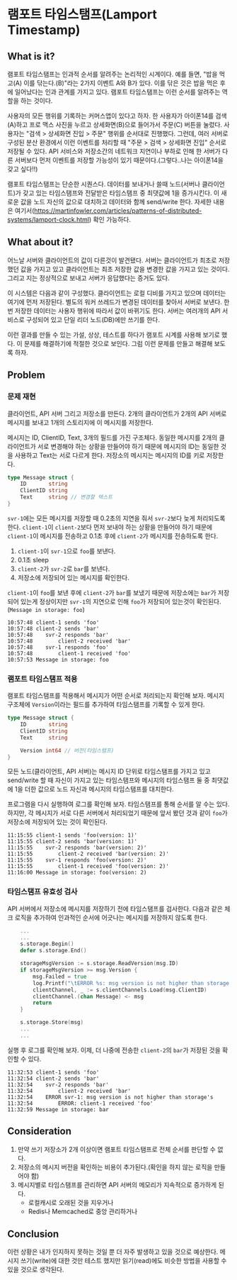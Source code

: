 # 램포트 타임스탬프(Lamport Timestamp)

## What is it?
램포트 타임스탬프는 인과적 순서를 알려주는 논리적인 시계이다. 예를 들면, "밥을 먹고(A) 이를 닦는다.(B)"라는 2가지 이벤트 A와 B가 있다. 이를 닦은 것은 밥을 먹은 후에 일어났다는 인과 관계를 가지고 있다. 램포트 타임스탬프는 이런 순서를 알려주는 역할을 하는 것이다. 

사용자의 모든 행위를 기록하는 커머스앱이 있다고 하자. 한 사용자가 아이폰14를 검색(A)하고 프로 맥스 사진을 누르고 상세화면(B)으로 들어가서 주문(C) 버튼을 눌렀다. 사용자는 "검색 > 상세화면 진입 > 주문" 행위를 순서대로 진행했다. 그런데, 여러 서버로 구성된 분산 환경에서 이런 이벤트를 처리할 때 "주문 > 검색 > 상세화면 진입" 순서로 저장될 수 있다. API 서비스와 저장소간의 네트워크 지연이나 부하로 인해 한 서버가 다른 서버보다 먼저 이벤트를 저장할 가능성이 있기 때문이다.(그렇다..나는 아이폰14을 갖고 싶다!!)

램포트 타임스탬프는 단순한 시퀀스다. 데이터를 보내거나 쓸때 노드(서버나 클라이언트)가 갖고 있는 타임스탬프와 전달받은 타임스탬프 중 최댓값에 1을 증가시킨다. 이 새로운 값을 노드 자신의 값으로 대치하고 데이터와 함께 send/write 한다. 자세한 내용은 여기서(https://martinfowler.com/articles/patterns-of-distributed-systems/lamport-clock.html) 확인 가능하다.

## What about it?
어느날 서버와 클라이언트의 값이 다른것이 발견됐다. 서버는 클라이언트가 최초로 저장했던 값을 가지고 있고 클라이언트는 최초 저장한 값을 변경한 값을 가지고 있는 것이다. 그리고 지는 정상적으로 보내고 서버가 응답했다는 증거도 있다.

이 시스템은 다음과 같이 구성했다. 클라이언트는 로컬 디비를 가지고 있으며 데이터는 여기에 먼저 저장된다. 별도의 워커 쓰레드가 변경된 데이터를 찾아서 서버로 보낸다. 한번 저장한 데이터는 사용자 행위에 따라서 값이 바뀌기도 한다. 서버는 여러개의 API 서비스로 구성되어 있고 단일 리더 노드(DB)에만 쓰기를 한다. 

이런 결과를 만들 수 있는 가설, 상상, 테스트를 하다가 램포트 시계를 사용해 보기로 했다. 이 문제를 해결하기에 적절한 것으로 보인다. 그럼 이런 문제를 만들고 해결해 보도록 하자.

## Problem
### 문제 재현
클라이언트, API 서버 그리고 저장소를 만든다. 2개의 클라이언트가 2개의 API 서버로 메시지를 보내고 1개의 스토리지에 이 메시지를 저장한다.



메시지는 ID, ClientID, Text, 3개의 필드를 가진 구조체다. 동일한 메시지를 2개의 클라이언트가 서로 변경해야 하는 상황을 만들어야 하기 때문에 메시지의 ID는 동일한 것을 사용하고 Text는 서로 다르게 한다. 저장소의 메시지는 메시지의 ID를 키로 저장한다.
```go
type Message struct {
	ID       string 
	ClientID string 
	Text     string // 변경할 텍스트
}
```

`svr-1`에는 모든 메시지를 저장할 때 0.2초의 지연을 줘서 `svr-2`보다 늦게 처리되도록 한다. `client-1`이 `client-2`보다 먼저 보내야 하는 상황을 만들어야 하기 때문에 `client-1`이 메시지를 전송하고 0.1초 후에 `client-2`가 메시지를 전송하도록 한다. 

1. `client-1`이 `svr-1`으로 `foo`를 보낸다.
2. 0.1초 sleep 
3. `client-2`가 `svr-2`로 `bar`를 보낸다.
4. 저장소에 저장되어 있는 메시지를 확인한다.

`client-1`이 `foo`를 보낸 후에 `client-2`가 `bar`를 보냈기 때문에 저장소에는 `bar`가 저장되어 있는게 정상이지만 `svr-1`의 지연으로 인해 `foo`가 저장되어 있는것이 확인된다.(`Message in storage: foo`)
```
10:57:48 client-1 sends 'foo'
10:57:48 client-2 sends 'bar'
10:57:48 	svr-2 responds 'bar'
10:57:48 		client-2 received 'bar'
10:57:48 	svr-1 responds 'foo'
10:57:48 		client-1 received 'foo'
10:57:53 Message in storage: foo
```

### 램포트 타임스탬프 적용
램포트 타임스탬프를 적용해서 메시지가 어떤 순서로 처리되는지 확인해 보자. 메시지 구조체에 `Version`이라는 필드를 추가하여 타임스탬프를 기록할 수 있게 한다.
```go
type Message struct {
	ID       string
	ClientID string
	Text     string

	Version int64 // 버전(타임스탬프)
}
```

모든 노드(클라이언트, API 서버)는 메시지 ID 단위로 타임스탬프를 가지고 있고 send/write 할 때 자신이 가지고 있는 타임스탬프와 메시지의 타임스탬프 둘 중 최댓값에 1을 더한 값으로 노드 자신과 메시지의 타임스탬프를 대치한다.

프로그램을 다시 실행하여 로그를 확인해 보자. 타임스탬프를 통해 순서를 알 수는 있다. 하지만, 각 메시지가 서로 다른 서버에서 처리되었기 때문에 앞서 봤던 것과 같이 `foo`가 저장소에 저장되어 있는 것이 확인된다.
```
11:15:55 client-1 sends 'foo(version: 1)'
11:15:55 client-2 sends 'bar(version: 1)'
11:15:55 	svr-2 responds 'bar(version: 2)'
11:15:55 		client-2 received 'bar(version: 2)'
11:15:55 	svr-1 responds 'foo(version: 2)'
11:15:55 		client-1 received 'foo(version: 2)'
11:16:00 Message in storage: foo(version: 2)
```

### 타임스탬프 유효성 검사
API 서버에서 저장소에 메시지를 저장하기 전에 타임스탬프를 검사한다. 다음과 같은 체크 로직을 추가하여 인과적인 순서에 어긋나는 메시지를 저장하지 않도록 한다.
```go
    ...
    ...
	s.storage.Begin()
	defer s.storage.End()

	storageMsgVersion := s.storage.ReadVersion(msg.ID)
	if storageMsgVersion >= msg.Version {
		msg.Failed = true
		log.Printf("\tERROR %s: msg version is not higher than storage's, '%s'\n", s.ID, msg.String())
		clientChannel, _ := s.clientChannels.Load(msg.ClientID)
		clientChannel.(chan Message) <- msg
		return
	}

	s.storage.Store(msg)
    ...
    ...
```

실행 후 로그를 확인해 보자. 이제, 더 나중에 전송한 `client-2`의 `bar`가 저장된 것을 확인할 수 있다.
```
11:32:53 client-1 sends 'foo'
11:32:54 client-2 sends 'bar'
11:32:54 	svr-2 responds 'bar'
11:32:54 		client-2 received 'bar'
11:32:54 	ERROR svr-1: msg version is not higher than storage's
11:32:54 		ERROR: client-1 received 'foo'
11:32:59 Message in storage: bar
```

## Consideration
1. 만약 쓰기 저장소가 2개 이상이면 램포트 타임스탬프로 전체 순서를 판단할 수 없다.
2. 저장소의 메시지 버전을 확인하는 비용이 추가된다.(확인을 하지 않는 로직을 만들어야 함)
3. 메시지별로 타임스탬프를 관리하면 API 서버의 메모리가 지속적으로 증가하게 된다.
   - 로컬캐시로 오래된 것을 지우거나
   - Redis나 Memcached로 중앙 관리하거나

## Conclusion
이런 상황은 내가 인지하지 못하는 것일 뿐 더 자주 발생하고 있을 것으로 예상한다. 메시지 쓰기(write)에 대한 것만 테스트 했지만 읽기(read)에도 비슷한 방법을 사용할 수 있을 것으로 생각된다. 